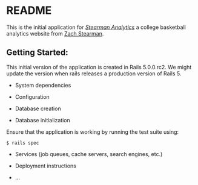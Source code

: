 # README

This is the initial application for [*Stearman Analytics*](http://zachstearman.com/)
a college basketball analytics website from [Zach Stearman](http://twitter.com/zsspanther).

## Getting Started:

This initial version of the application is created in Rails 5.0.0.rc2. We might update
the version when rails releases a production version of Rails 5.

* System dependencies

* Configuration

* Database creation

* Database initialization

Ensure that the application is working by running the test suite using:

```
$ rails spec
```

* Services (job queues, cache servers, search engines, etc.)

* Deployment instructions

* ...
